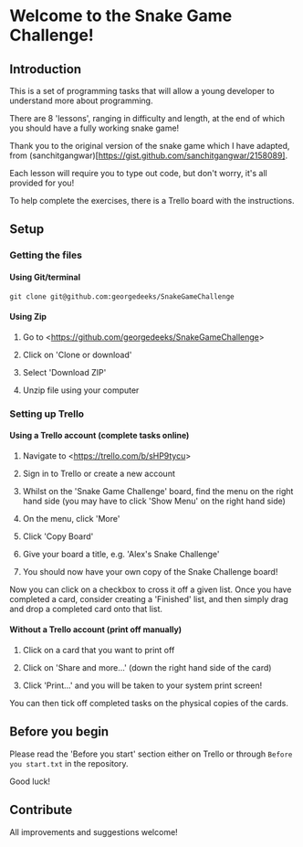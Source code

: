 # Welcome to the Snake Game Challenge!

## Introduction

This is a set of programming tasks that will allow a young developer to understand more about programming.

There are 8 'lessons', ranging in difficulty and length, at the end of which you should have a fully working snake game!

Thank you to the original version of the snake game which I have adapted, from (sanchitgangwar)[https://gist.github.com/sanchitgangwar/2158089].

Each lesson will require you to type out code, but don't worry, it's all provided for you!

To help complete the exercises, there is a Trello board with the instructions.

## Setup

### Getting the files

#### Using Git/terminal

```git clone git@github.com:georgedeeks/SnakeGameChallenge```

#### Using Zip

1. Go to <<https://github.com/georgedeeks/SnakeGameChallenge>>

2. Click on 'Clone or download'

3. Select 'Download ZIP'

4. Unzip file using your computer

### Setting up Trello

#### Using a Trello account (complete tasks online)

1. Navigate to <<https://trello.com/b/sHP9tycu>>

2. Sign in to Trello or create a new account

3. Whilst on the 'Snake Game Challenge' board, find the menu on the right hand side (you may have to click 'Show Menu' on the right hand side)

4. On the menu, click 'More'

5. Click 'Copy Board'

6. Give your board a title, e.g. 'Alex's Snake Challenge'

7. You should now have your own copy of the Snake Challenge board!

Now you can click on a checkbox to cross it off a given list. Once you have completed a card, consider creating a 'Finished' list, and then simply drag and drop a completed card onto that list.

#### Without a Trello account (print off manually)

1. Click on a card that you want to print off

2. Click on 'Share and more...' (down the right hand side of the card)

3. Click 'Print...' and you will be taken to your system print screen!

You can then tick off completed tasks on the physical copies of the cards.

## Before you begin

Please read the 'Before you start' section either on Trello or through ```Before you start.txt``` in the repository.

Good luck!

## Contribute

All improvements and suggestions welcome!
